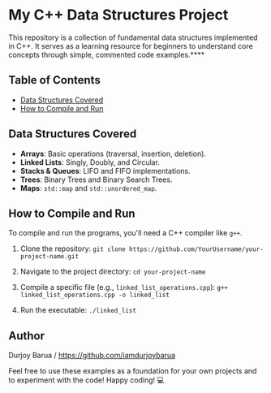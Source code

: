 # My C++ Data Structures Project

This repository is a collection of fundamental data structures implemented in C++. It serves as a learning resource for beginners to understand core concepts through simple, commented code examples.****



## Table of Contents
- [Data Structures Covered](#data-structures-covered)
- [How to Compile and Run](#how-to-compile-and-run)



## Data Structures Covered
- **Arrays**: Basic operations (traversal, insertion, deletion).
- **Linked Lists**: Singly, Doubly, and Circular.
- **Stacks & Queues**: LIFO and FIFO implementations.
- **Trees**: Binary Trees and Binary Search Trees.
- **Maps**: `std::map` and `std::unordered_map`.



## How to Compile and Run
To compile and run the programs, you'll need a C++ compiler like `g++`.

1.  Clone the repository:
    `git clone https://github.com/YourUsername/your-project-name.git`

2.  Navigate to the project directory:
    `cd your-project-name`

3.  Compile a specific file (e.g., `linked_list_operations.cpp`):
    `g++ linked_list_operations.cpp -o linked_list`

4.  Run the executable:
    `./linked_list`



## Author

Durjoy Barua / https://github.com/iamdurjoybarua

Feel free to use these examples as a foundation for your own projects and to experiment with the code! 
Happy coding! 💻

